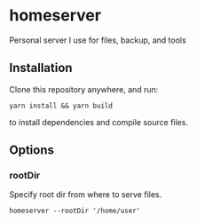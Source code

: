 # homeserver
Personal server I use for files, backup, and tools
## Installation
Clone this repository anywhere, and run:
```
yarn install && yarn build
```
to install dependencies and compile source files.

## Options

### rootDir
Specify root dir from where to serve files.
``` 
homeserver --rootDir '/home/user'
```
